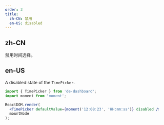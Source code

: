 ```yaml
---
order: 3
title:
  zh-CN: 禁用
  en-US: disabled
---
```


## zh-CN

禁用时间选择。

## en-US

A disabled state of the `TimePicker`.

````jsx
import { TimePicker } from 'de-dashboard';
import moment from 'moment';

ReactDOM.render(
  <TimePicker defaultValue={moment('12:08:23', 'HH:mm:ss')} disabled />,
  mountNode
);
````

